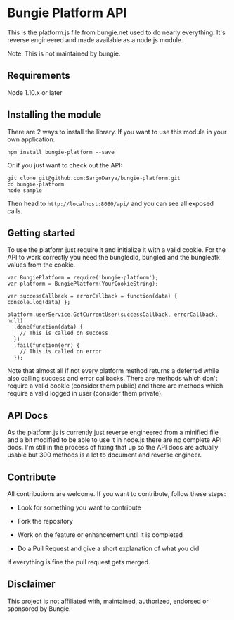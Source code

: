 # Bungie Platform API

This is the platform.js file from bungie.net used to do nearly everything. It's reverse engineered and made
available as a node.js module.

Note: This is not maintained by bungie.

## Requirements

Node 1.10.x or later

## Installing the module

There are 2 ways to install the library. If you want to use this module in your own application.

    npm install bungie-platform --save

Or if you just want to check out the API:

    git clone git@github.com:SargoDarya/bungie-platform.git
    cd bungie-platform
    node sample
    
Then head to `http://localhost:8080/api/` and you can see all exposed calls.
 
## Getting started

To use the platform just require it and initialize it with a valid cookie. For the
API to work correctly you need the bungledid, bungled and the bungleatk values from
the cookie.

    var BungiePlatform = require('bungie-platform');
    var platform = BungiePlatform(YourCookieString);
    
    var successCallback = errorCallback = function(data) { console.log(data) };
    
    platform.userService.GetCurrentUser(successCallback, errorCallback, null)
      .done(function(data) {
        // This is called on success    
      })
      .fail(function(err) {
        // This is called on error
      });

Note that almost all if not every platform method returns a deferred while also calling
success and error callbacks. There are methods which don't require a valid cookie (consider them public)
and there are methods which require a valid logged in user (consider them private).

## API Docs

As the platform.js is currently just reverse engineered from a minified file and a bit modified to
be able to use it in node.js there are no complete API docs. I'm still in the process of fixing that
up so the API docs are actually usable but 300 methods is a lot to document and reverse engineer.

## Contribute

All contributions are welcome. If you want to contribute, follow these steps:

- Look for something you want to contribute

- Fork the repository

- Work on the feature or enhancement until it is completed

- Do a Pull Request and give a short explanation of what you did

If everything is fine the pull request gets merged.

## Disclaimer

This project is not affiliated with, maintained, authorized, endorsed or sponsored by Bungie.